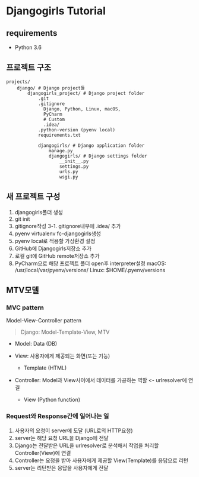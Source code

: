 # Djangogirls Tutorial

## requirements

- Python 3.6

## 프로젝트 구조

```
projects/
    django/ # Django project들
        djangogirls_project/ # Django project folder
            .git
            .gitignore
              Django, Python, Linux, macOS,
              PyCharm
              # Custom
              .idea/
            .python-version (pyenv local)
            requirements.txt

            djangogirls/ # Django application folder
                manage.py
                djangogirls/ # Django settings folder
                    __init__.py
                    settings.py
                    urls.py
                    wsgi.py
```

## 새 프로젝트 구성
1. djangogirls폴더 생성
2. git init
3. gitignore작성
 3-1. gitignore내부에 .idea/ 추가
4. pyenv virtualenv fc-djangogirls생성
5. pyenv local로 적용할 가상환경 설정
6. GitHub에 Djangogirls저장소 추가
7. 로컬 git에 GitHub remote저장소 추가
8. PyCharm으로 해당 프로젝트 폴더 open후 interpreter설정
  macOS: /usr/local/var/pyenv/versions/
  Linux: $HOME/.pyenv/versions


## MTV모델

### MVC pattern

Model-View-Controller pattern 

> Django: Model-Template-View, MTV

- Model: Data (DB)
- View: 사용자에게 제공되는 화면(또는 기능)
    - Template (HTML)
    
- Controller: Model과 View사이에서 데이터를 가공하는 역할 <- urlresolver에 연결
    - View (Python function)

### Request와 Response간에 일어나는 일

1. 사용자의 요청이 server에 도달 (URL로의 HTTP요청)
2. server는 해당 요청 URL을 Django에 전달
3. Django는 전달받은 URL을 urlresolver로 분석해서 작업을 처리할 Controller(View)에 연결
4. Controller는 요청을 받아 사용자에게 제공할 View(Template)를 응답으로 리턴
5. server는 리턴받은 응답을 사용자에게 전달
